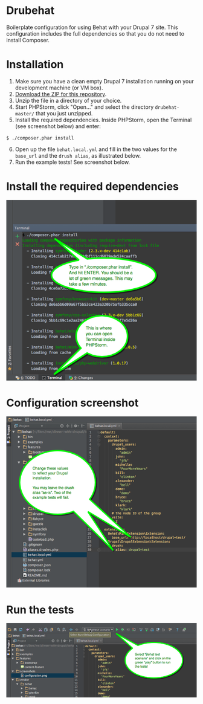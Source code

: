 Drubehat
========
Boilerplate configuration for using Behat with your Drupal 7 site. This configuration includes the full dependencies so that you do not need to install Composer.

Installation
========
1. Make sure you have a clean empty Drupal 7 installation running on your development machine (or VM box).
2. [Download the ZIP for this repository](https://github.com/mauzeh/drubehat/archive/master.zip).
3. Unzip the file in a directory of your choice.
4. Start PHPStorm, click "Open..." and select the directory ```drubehat-master/``` that you just unzipped.
5. Install the required dependencies. Inside PHPStorm, open the Terminal (see screenshot below) and enter:
```
$ ./composer.phar install
```
6. Open up the file ```behat.local.yml``` and fill in the two values for the ```base_url``` and the ```drush alias```, as illustrated below.
7. Run the example tests! See screenshot below.

Install the required dependencies
========
![Install the required dependencies](screenshots/composer_install.png)

Configuration screenshot
=========
![Configuration](screenshots/configuration.png)

Run the tests
=========
![Run the tests](screenshots/run_the_tests.png)
